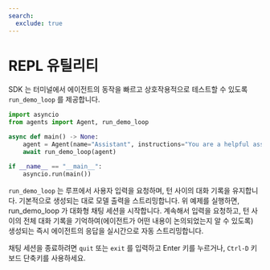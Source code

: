 ```yaml
---
search:
  exclude: true
---
```

# REPL 유틸리티

SDK 는 터미널에서 에이전트의 동작을 빠르고 상호작용적으로 테스트할 수 있도록 `run_demo_loop` 를 제공합니다.


```python
import asyncio
from agents import Agent, run_demo_loop

async def main() -> None:
    agent = Agent(name="Assistant", instructions="You are a helpful assistant.")
    await run_demo_loop(agent)

if __name__ == "__main__":
    asyncio.run(main())
```

`run_demo_loop` 는 루프에서 사용자 입력을 요청하며, 턴 사이의 대화 기록을 유지합니다. 기본적으로 생성되는 대로 모델 출력을 스트리밍합니다. 위 예제를 실행하면, run_demo_loop 가 대화형 채팅 세션을 시작합니다. 계속해서 입력을 요청하고, 턴 사이의 전체 대화 기록을 기억하여(에이전트가 어떤 내용이 논의되었는지 알 수 있도록) 생성되는 즉시 에이전트의 응답을 실시간으로 자동 스트리밍합니다.

채팅 세션을 종료하려면 `quit` 또는 `exit` 를 입력하고 Enter 키를 누르거나, `Ctrl-D` 키보드 단축키를 사용하세요.